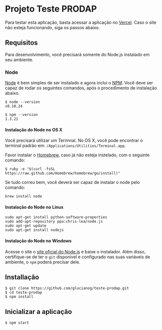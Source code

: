
# Projeto Teste PRODAP

Para testar esta aplicação, basta acessar a aplicação no [Vercel](https://desafio-tecnico-prodap.vercel.app/). Caso o site não esteja funcionando, siga os passos abaixo.

## Requisitos

Para desenvolvimento, você precisará somente do Node.js instalado em seu ambiente. 
### Node

[Node](http://nodejs.org/) é bem simples de ser instalado e agora inclui o [NPM](https://npmjs.org/). 
Você deve ser capaz de rodar os seguintes comandos, após o procedimento de instalação abaixo.

    $ node --version
    v0.10.24

    $ npm --version
    1.3.21

#### Instalação do Node no OS X

Você precisará utilizar um Terimnal. No OS X, você pode encontrar o terminal padrão em:
`/Applications/Utilities/Terminal.app`.

Favor instalar o [Homebrew](http://brew.sh/), caso já não esteja instelado, com o seguinte comando: 

    $ ruby -e "$(curl -fsSL https://raw.github.com/Homebrew/homebrew/go/install)"

Se tudo correu bem, você deverá ser capaz de instalar o node pelo comando:

    brew install node

#### Instalação do Node no Linux

    sudo apt-get install python-software-properties
    sudo add-apt-repository ppa:chris-lea/node.js
    sudo apt-get update
    sudo apt-get install nodejs

#### Instalação do Node no Windows

Acesse o site o [site oficial do Node.js](http://nodejs.org/) e baixe o instalador.
Além disso, certifique-se de ter o `git` disponível e configurado nas suas variáveis de ambiente, o `npm` poderá precisar dele.

## Installação

    $ git clone https://github.com/glucianog/teste-prodap.git
    $ cd teste-prodap
    $ npm install

## Inicializar a aplicação

    $ npm start 
